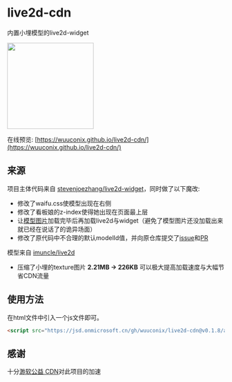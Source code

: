 # live2d-cdn

内置小埋模型的live2d-widget

<img src="https://gzw.sinaimg.cn/large/007YVyKcly1hc9lbgfb67j30li0mpk0i.jpg" width="200px">

在线预览: [https://wuuconix.github.io/live2d-cdn/](https://wuuconix.github.io/live2d-cdn/)
## 来源

项目主体代码来自 [stevenjoezhang/live2d-widget](https://github.com/stevenjoezhang/live2d-widget)，同时做了以下魔改:

+ 修改了waifu.css使模型出现在右侧
+ 修改了看板娘的z-index使得她出现在页面最上层
+ 让[模型图片](https://jsd.onmicrosoft.cn/gh/wuuconix/live2d-cdn@latest/model/xiaomai/umaru2048/texture_00.png)加载完毕后再加载live2d与widget（避免了模型图片还没加载出来就已经在说话了的诡异场面）
+ 修改了原代码中不合理的默认modelId值，并向原仓库提交了[issue](https://github.com/stevenjoezhang/live2d-widget/issues/135)和[PR](https://github.com/stevenjoezhang/live2d-widget/pull/136)

模型来自 [imuncle/live2d](https://github.com/imuncle/live2d)

+ 压缩了小埋的texture图片 **2.21MB -> 226KB** 可以极大提高加载速度与大幅节省CDN流量

## 使用方法

在html文件中引入一个js文件即可。

```html
<script src="https://jsd.onmicrosoft.cn/gh/wuuconix/live2d-cdn@v0.1.8/autoload.js"></script>
```

## 感谢

十分[渺软公益 CDN](https://cdn.onmicrosoft.cn/)对此项目的加速